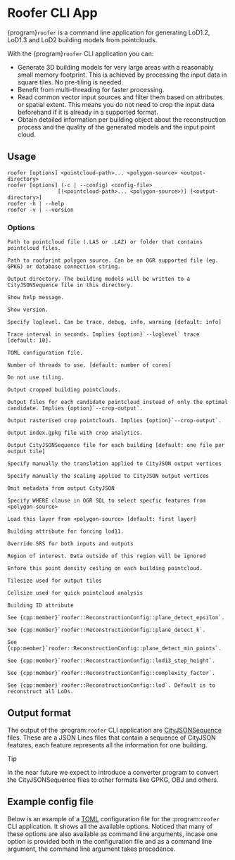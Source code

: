 # Roofer CLI App

{program}`roofer` is a command line application for generating LoD1.2, LoD1.3 and LoD2 building models from pointclouds.

With the {program}`roofer` CLI application you can:

+ Generate 3D building models for very large areas with a reasonably small memory footprint. This is achieved by processing the input data in square tiles. No pre-tiling is needed.
+ Benefit from multi-threading for faster processing.
+ Read common vector input sources and filter them based on attributes or spatial extent. This means you do not need to crop the input data beforehand if it is already in a supported format.
+ Obtain detailed information per building object about the reconstruction process and the quality of the generated models and the input point cloud.


## Usage
```{code-block} text
roofer [options] <pointcloud-path>... <polygon-source> <output-directory>
roofer [options] (-c | --config) <config-file>
                [(<pointcloud-path>... <polygon-source>)] [<output-directory>]
roofer -h | --help
roofer -v | --version
```

### Options

```{option} <pointcloud-path>
Path to pointcloud file (.LAS or .LAZ) or folder that contains pointcloud files.
```

```{option} <polygon-source>
Path to roofprint polygon source. Can be an OGR supported file (eg. GPKG) or database connection string.
```

```{option} <output-directory>
Output directory. The building models will be written to a CityJSONSequence file in this directory.
```

```{option} -h, --help
Show help message.
```

```{option} -v, --version
Show version.
```

```{option} -l, --loglevel <level>
Specify loglevel. Can be trace, debug, info, warning [default: info]
```

```{option} --trace-interval <s>
Trace interval in seconds. Implies {option}`--loglevel` trace [default: 10].
```

```{option} -c <file>, --config <file>
TOML configuration file.
```

```{option} -j <n>, --jobs <n>
Number of threads to use. [default: number of cores]
```

```{option} --no-tiling
Do not use tiling.
```

```{option} --crop-output
Output cropped building pointclouds.
```

```{option} --crop-output-all
Output files for each candidate pointcloud instead of only the optimal candidate. Implies {option}`--crop-output`.
```

```{option} --crop-rasters
Output rasterised crop pointclouds. Implies {option}`--crop-output`.
```

```{option} --index
Output index.gpkg file with crop analytics.
```


```{option} --split-cjseq
Output CityJSONSequence file for each building [default: one file per output tile]
```

```{option} --cj-translate
Specify manually the translation applied to CityJSON output vertices
```

```{option} --cj-scale
Specify manually the scaling applied to CityJSON output vertices
```

```{option} --omit-metadata
Omit metadata from output CityJSON
```

```{option} --filter <str>
Specify WHERE clause in OGR SQL to select specfic features from <polygon-source>
```

```{option} --polygon-source-layer <str>
Load this layer from <polygon-source> [default: first layer]
```

```{option} --force-lod11-attribute <str>
Building attribute for forcing lod11.
```

```{option} --srs <str>
Override SRS for both inputs and outputs
```

```{option} --box <xmin ymin xmax ymax>
Region of interest. Data outside of this region will be ignored
```

```{option} --ceil_point_density <float>
Enfore this point density ceiling on each building pointcloud.
```

```{option} --tilesize <x y>
Tilesize used for output tiles
```

```{option} --cellsize <float>
Cellsize used for quick pointcloud analysis
```

```{option} --id-attribute <str>
Building ID attribute
```

```{option} -Rplane-detect-epsilon <float>
See {cpp:member}`roofer::ReconstructionConfig::plane_detect_epsilon`.
```

```{option} -Rplane-detect-k <int>
See {cpp:member}`roofer::ReconstructionConfig::plane_detect_k`.
```

```{option} -Rplane-detect-min-points <int>
See {cpp:member}`roofer::ReconstructionConfig::plane_detect_min_points`.
```

```{option} -Rlod13-step-height <float>
See {cpp:member}`roofer::ReconstructionConfig::lod13_step_height`.
```

```{option} -Rcomplexity-factor <float>
See {cpp:member}`roofer::ReconstructionConfig::complexity_factor`.
```

```{option} -Rlod <int>
See {cpp:member}`roofer::ReconstructionConfig::lod`. Default is to reconstruct all LoDs.
```

## Output format
The output of the :program:`roofer` CLI application are [CityJSONSequence](https://www.cityjson.org/cityjsonseq/) files. These are a JSON Lines files that contain a sequence of CityJSON features, each feature represents all the information for one building.

> [!TIP]
>  In the near future we expect to introduce a converter program to convert the CityJSONSequence files to other formats like GPKG, OBJ and others.

## Example config file
Below is an example of a [TOML](https://toml.io/en/) configuration file for the :program:`roofer` CLI application. It shows all the available options. Noticed that many of these options are also available as command line arguments, incase one option is provided both in the configuration file and as a command line argument, the command line argument takes precedence.

```{literalinclude} ../apps/roofer-app/example_full.toml
